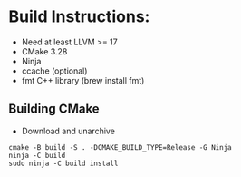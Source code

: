 # Build Instructions:
* Need at least LLVM >= 17
* CMake 3.28
* Ninja
* ccache (optional)
* fmt C++ library (brew install fmt)

## Building CMake
* Download and unarchive
```
cmake -B build -S . -DCMAKE_BUILD_TYPE=Release -G Ninja
ninja -C build
sudo ninja -C build install
```